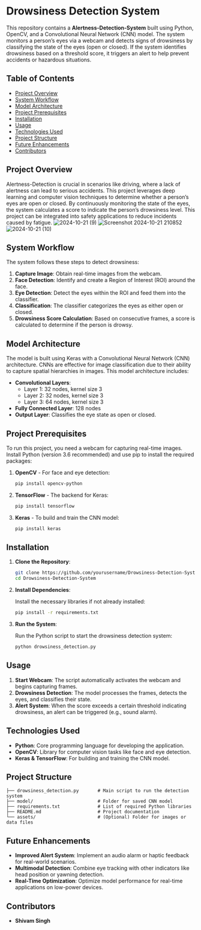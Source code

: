 # Drowsiness Detection System

This repository contains a **Alertness-Detection-System** built using Python, OpenCV, and a Convolutional Neural Network (CNN) model. The system monitors a person’s eyes via a webcam and detects signs of drowsiness by classifying the state of the eyes (open or closed). If the system identifies drowsiness based on a threshold score, it triggers an alert to help prevent accidents or hazardous situations.

## Table of Contents

- [Project Overview](#project-overview)
- [System Workflow](#system-workflow)
- [Model Architecture](#model-architecture)
- [Project Prerequisites](#project-prerequisites)
- [Installation](#installation)
- [Usage](#usage)
- [Technologies Used](#technologies-used)
- [Project Structure](#project-structure)
- [Future Enhancements](#future-enhancements)
- [Contributors](#contributors)

## Project Overview

Alertness-Detection is crucial in scenarios like driving, where a lack of alertness can lead to serious accidents. This project leverages deep learning and computer vision techniques to determine whether a person’s eyes are open or closed. By continuously monitoring the state of the eyes, the system calculates a score to indicate the person’s drowsiness level. This project can be integrated into safety applications to reduce incidents caused by fatigue.
![2024-10-21 (9)](https://github.com/user-attachments/assets/36d2f708-1612-457b-9c3c-ac3c343ae131)
![Screenshot 2024-10-21 210852](https://github.com/user-attachments/assets/96f6ddef-8c81-4728-8eed-941486b306f8)
![2024-10-21 (10)](https://github.com/user-attachments/assets/9db796ca-d02a-426a-bc83-8925e407a7ae)




## System Workflow

The system follows these steps to detect drowsiness:

1. **Capture Image**: Obtain real-time images from the webcam.
2. **Face Detection**: Identify and create a Region of Interest (ROI) around the face.
3. **Eye Detection**: Detect the eyes within the ROI and feed them into the classifier.
4. **Classification**: The classifier categorizes the eyes as either open or closed.
5. **Drowsiness Score Calculation**: Based on consecutive frames, a score is calculated to determine if the person is drowsy.

## Model Architecture

The model is built using Keras with a Convolutional Neural Network (CNN) architecture. CNNs are effective for image classification due to their ability to capture spatial hierarchies in images. This model architecture includes:

- **Convolutional Layers**:
  - Layer 1: 32 nodes, kernel size 3
  - Layer 2: 32 nodes, kernel size 3
  - Layer 3: 64 nodes, kernel size 3
- **Fully Connected Layer**: 128 nodes
- **Output Layer**: Classifies the eye state as open or closed.

## Project Prerequisites

To run this project, you need a webcam for capturing real-time images. Install Python (version 3.6 recommended) and use pip to install the required packages:

1. **OpenCV** - For face and eye detection:
   ```bash
   pip install opencv-python
   ```

2. **TensorFlow** - The backend for Keras:
   ```bash
   pip install tensorflow
   ```

3. **Keras** - To build and train the CNN model:
   ```bash
   pip install keras
   ```

## Installation

1. **Clone the Repository**:

   ```bash
   git clone https://github.com/yourusername/Drowsiness-Detection-System.git
   cd Drowsiness-Detection-System
   ```

2. **Install Dependencies**:

   Install the necessary libraries if not already installed:

   ```bash
   pip install -r requirements.txt
   ```

3. **Run the System**:

   Run the Python script to start the drowsiness detection system:

   ```bash
   python drowsiness_detection.py
   ```

## Usage

1. **Start Webcam**: The script automatically activates the webcam and begins capturing frames.
2. **Drowsiness Detection**: The model processes the frames, detects the eyes, and classifies their state.
3. **Alert System**: When the score exceeds a certain threshold indicating drowsiness, an alert can be triggered (e.g., sound alarm).

## Technologies Used

- **Python**: Core programming language for developing the application.
- **OpenCV**: Library for computer vision tasks like face and eye detection.
- **Keras & TensorFlow**: For building and training the CNN model.

## Project Structure

```plaintext
├── drowsiness_detection.py       # Main script to run the detection system
├── model/                        # Folder for saved CNN model
├── requirements.txt              # List of required Python libraries
├── README.md                     # Project documentation
└── assets/                       # (Optional) Folder for images or data files
```

## Future Enhancements

- **Improved Alert System**: Implement an audio alarm or haptic feedback for real-world scenarios.
- **Multimodal Detection**: Combine eye tracking with other indicators like head position or yawning detection.
- **Real-Time Optimization**: Optimize model performance for real-time applications on low-power devices.

## Contributors

- **Shivam Singh**
